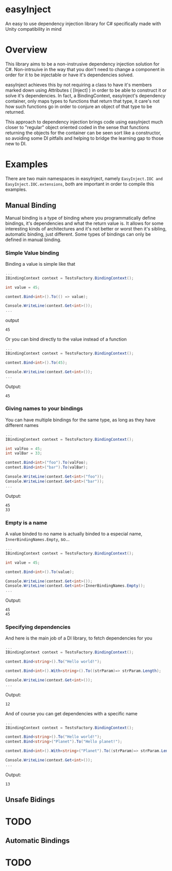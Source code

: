 # easyInject
An easy to use dependency injection library for C# specifically made with Unity compatibility in mind

# Overview
This library aims to be a non-instrusive dependency injection solution for C#. Non-intrsuive in the way that you don't need to change a component in order for it to be injectable or have it's dependencies solved.

easyInject achieves this by not requiring a class to have it's members marked down using Attributes ( [Inject] ) in order to be able to construct it or solve it's dependencies. In fact, a BindingContext, easyInject's dependency container, only maps types to functions that return that type, it care's not how such functions go in order to conjure an object of that type to be returned. 

This approach to dependency injection brings code using easyInject much closer to "regular" object oriented coded in the sense that functions returning the objects for the container can be seen sort like a constructor, so avoiding some DI pitfalls and helping to bridge the learning gap to those new to DI.

# Examples
There are two main namespaces in easyInject, namely ```EasyInject.IOC and EasyInject.IOC.extensions```, both are important in order to compile this examples.

## Manual Binding
Manual binding is a type of binding where you programmatically define bindings, it's dependencies and what the return value is. It allows for some interesting kinds of architectures and it's not better or worst then it's sibling, automatic binding, just different. Some types of bindings can only be defined in manual binding.

### Simple Value binding
Binding a value is simple like that
```csharp
...
IBindingContext context = TestsFactory.BindingContext();

int value = 45;

context.Bind<int>().To(() => value);

Console.WriteLine(context.Get<int>());
...
```
output
```
45
```

Or you can bind directly to the value instead of a function

```csharp
...
IBindingContext context = TestsFactory.BindingContext();

context.Bind<int>().To(45);

Console.WriteLine(context.Get<int>());
...
```
Output:
```
45
```
### Giving names to your bindings
You can have multiple bindings for the same type, as long as they have different names

```csharp
...
IBindingContext context = TestsFactory.BindingContext();

int valFoo = 45;
int valBar = 33;

context.Bind<int>("foo").To(valFoo);
context.Bind<int>("bar").To(valBar);

Console.WriteLine(context.Get<int>("foo"));
Console.WriteLine(context.Get<int>("bar"));
...
```
Output:
```
45
33
```

### Empty is a name
A value binded to no name is actually binded to a especial name, ```InnerBindingNames.Empty```, so...

```csharp
...
IBindingContext context = TestsFactory.BindingContext();

int value = 45;

context.Bind<int>().To(value);

Console.WriteLine(context.Get<int>());
Console.WriteLine(context.Get<int>(InnerBindingNames.Empty));
...
```

Output:
```
45
45
```
### Specifying dependencies
And here is the main job of a DI library, to fetch dependencies for you

```csharp
...
IBindingContext context = TestsFactory.BindingContext();

context.Bind<string>().To("Hello world!");

context.Bind<int>().With<string>().To((strParam)=> strParam.Length);

Console.WriteLine(context.Get<int>());
...
```
Output:
```
12
```

And of course you can get dependencies with a specific name
```csharp
...
IBindingContext context = TestsFactory.BindingContext();

context.Bind<string>().To("Hello world!");
context.Bind<string>("Planet").To("Hello planet!");

context.Bind<int>().With<string>("Planet").To((strParam)=> strParam.Length);

Console.WriteLine(context.Get<int>());
...
```
Output:
```
13
```
## Unsafe Bidings
# TODO

## Automatic Bindings
# TODO
